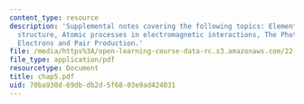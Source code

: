 ```yaml
---
content_type: resource
description: 'Supplemental notes covering the following topics: Elementary atomic
  structure, Atomic processes in electromagnetic interactions, The Photoelectric Effect,
  Electrons and Pair Production.'
file: /media/https%3A/open-learning-course-data-rc.s3.amazonaws.com/22-105-electromagnetic-interactions-fall-2005/70ba938d69dbdb2d5f6803e9ad424031_chap5.pdf
file_type: application/pdf
resourcetype: Document
title: chap5.pdf
uid: 70ba938d-69db-db2d-5f68-03e9ad424031
---
```

